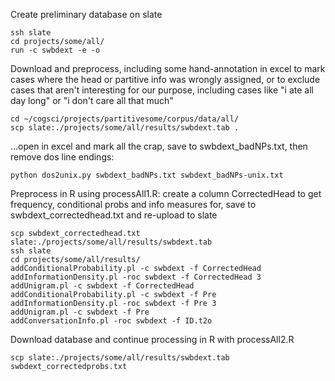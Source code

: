 Create preliminary database on slate

```
ssh slate
cd projects/some/all/
run -c swbdext -e -o
```

Download and preprocess, including some hand-annotation in excel to mark cases where the head or partitive info was wrongly assigned, or to exclude cases that aren't interesting for our purpose, including  cases like "i ate all day long" or "i don't care all that much"

```
cd ~/cogsci/projects/partitivesome/corpus/data/all/
scp slate:./projects/some/all/results/swbdext.tab .
```

...open in excel and mark all the crap, save to swbdext_badNPs.txt, then remove dos line endings:

```
python dos2unix.py swbdext_badNPs.txt swbdext_badNPs-unix.txt
```

Preprocess in R using processAll1.R: create a column CorrectedHead to get frequency, conditional probs and info measures for, save to swbdext_correctedhead.txt and re-upload to slate

```
scp swbdext_correctedhead.txt slate:./projects/some/all/results/swbdext.tab
ssh slate
cd projects/some/all/results/
addConditionalProbability.pl -c swbdext -f CorrectedHead
addInformationDensity.pl -roc swbdext -f CorrectedHead 3
addUnigram.pl -c swbdext -f CorrectedHead
addConditionalProbability.pl -c swbdext -f Pre
addInformationDensity.pl -roc swbdext -f Pre 3
addUnigram.pl -c swbdext -f Pre
addConversationInfo.pl -roc swbdext -f ID.t2o
```

Download database and continue processing in R with processAll2.R

```
scp slate:./projects/some/all/results/swbdext.tab swbdext_correctedprobs.txt
```
